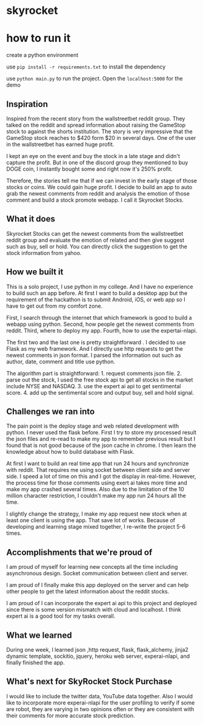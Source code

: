# skyrocket

# how to run it 
create a python environment 

use `pip install -r requirements.txt`  to install the dependency

use `python main.py` to run the project. Open the `localhost:5000` for the demo

## Inspiration
Inspired from the recent story from the wallstreetbet reddit group. They talked on the reddit and spread information about raising the GameStop stock to against the shorts institution. The story is very impressive that the GameStop stock reaches to $420 form $20 in several days. One of the user in the wallstreetbet has earned huge profit. 

I kept an eye on the event and buy the stock in a late stage and didn't capture the profit. But in one of the discord group they mentioned to buy DOGE coin, I instantly bought some and right now it's 250% profit. 

Therefore, the stories tell me that if we can invest in the early stage of those stocks or coins. We could gain huge profit. I decide to build an app to auto grab the newest comments from reddit and analysis the emotion of those comment and build a stock promote webapp.  I call it Skyrocket Stocks. 

## What it does
Skyrocket Stocks can get the newest comments from the wallstreetbet reddit group and evaluate the emotion of related  and then give suggest such as  buy, sell or hold. You can directly click the suggestion to get the stock information from yahoo. 

## How we built it
This is a solo project, I use python in my college. And I have no experience to build such an app before. At first I want to build a desktop app but the requirement of the hackathon is to submit Android, iOS, or web app so I have to get out from my comfort zone. 

First, I search through the internet that which framework is good to build a webapp using python. 
Second, how people get the newest comments from reddit.
Third, where to deploy my app. 
Fourth, how to use the expertai-nlapi. 

The first two and the last one is pretty straightforward . I decided to use Flask as my web framework. And I directly use http requests  to get the newest comments in json format. I parsed the information out such as author, date, comment and title use python.

The algorithm part is straightforward:  1. request comments json file. 2. parse out the stock, I used the free stock api to get all stocks in the market include  NYSE and NASDAQ. 3. use the expert ai api to get sentimental score. 4. add up the sentimental score and output buy, sell and hold signal. 

## Challenges we ran into
The pain point is the deploy stage and web related development with python. I never used the flask before. First I try to store my processed result the json files and re-read to make my app to remember previous result but I found that is not good because of the json cache in chrome. I then learn the knowledge about how to build database with Flask. 

At first I want to build an real time app that run 24 hours and synchronize with reddit. That requires me using socket between client side and server side. I speed a lot of time on this and I got the display in real-time. However, the process time for those comments using exert ai takes more time and make my app crashed several times. Also due to the limitation of the 10 million character restriction, I couldn't make my app run 24 hours all the time. 

I slightly change the strategy, I make my app request new stock when at least one client is using the app. That save lot of works. Because of developing and learning stage mixed together, I re-write the project 5-6 times.  

## Accomplishments that we're proud of
I am proud of myself for learning new concepts all the time including asynchronous design. Socket communication between  client and server. 

I am proud of I finally make this app deployed on the server and can help other people to get the latest information about the reddit stocks. 

I am proud of I can incorporate the expert ai api to this project and deployed since there is some version mismatch with cloud and localhost. I think expert ai is a good tool for my tasks overall. 

## What we learned
During one week, I learned json ,http request, flask, flask_alchemy, jinja2 dynamic template, sockitio, jquery, heroku web server, experai-nlapi,  and finally finished the app. 

## What's next for SkyRocket Stock Purchase
I would like to include the twitter data, YouTube data together. Also I would like to incorporate more experai-nlapi for the user profiling to verify if some are robot,  they are varying in two opinions often or they are consistent with their comments  for more accurate stock prediction.  
